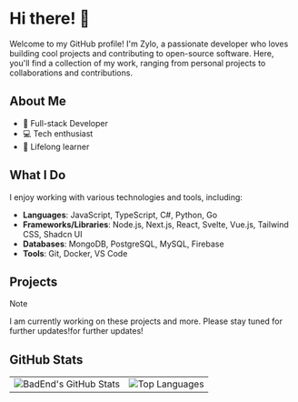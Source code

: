 # Hi there! 👋

Welcome to my GitHub profile! I'm Zylo, a passionate developer who loves building cool projects and contributing to open-source software. Here, you'll find a collection of my work, ranging from personal projects to collaborations and contributions.

## About Me

- 🚀 Full-stack Developer
- 💻 Tech enthusiast
- 🌱 Lifelong learner

## What I Do

I enjoy working with various technologies and tools, including:

- **Languages**: JavaScript, TypeScript, C#, Python, Go
- **Frameworks/Libraries**: Node.js, Next.js, React, Svelte, Vue.js, Tailwind CSS, Shadcn UI
- **Databases**: MongoDB, PostgreSQL, MySQL, Firebase
- **Tools**: Git, Docker, VS Code

## Projects
<!--
Here are some of the projects I'm proud of:

1. **Project A**: Brief description or key features.
   ![Project A](link-to-project-a)

2. **Project B**: Brief description or key features.
   ![Project B](link-to-project-b)

3. **Project C**: Brief description or key features.
   ![Project C](link-to-project-c)

Feel free to explore my repositories for more projects!
-->

> [!NOTE]
> I am currently working on these projects and more. Please stay tuned for further updates!for further updates!

## GitHub Stats

<table>
  <tr>
    <td>
      <img src="https://github-readme-stats.vercel.app/api?username=Zylo23&show_icons=true&bg_color=1e1e2e&text_color=cdd6f4&icon_color=cba6f7&title_color=94e2d&hide_border=false&count_private=true&hide_title=true" alt="BadEnd's GitHub Stats" />
    </td>
    <td>
      <img src="https://github-readme-stats.vercel.app/api/top-langs/?username=Zylo23&layout=compact&bg_color=1e1e2e&text_color=cdd6f4&icon_color=cba6f7&title_color=94e2d&hide_border=false&langs_count=8&hide_title=true" alt="Top Languages" />
    </td>
  </tr>
</table>
<!--
## Get in Touch

- LinkedIn: [Your LinkedIn Profile](https://www.linkedin.com/in/your-profile)
- Twitter: [Your Twitter Profile](https://twitter.com/your-profile)

Let's connect and collaborate on exciting projects! 😊
-->

---
